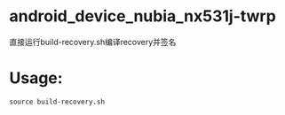 # android_device_nubia_nx531j-twrp
直接运行build-recovery.sh编译recovery并签名

# Usage:
```
source build-recovery.sh

